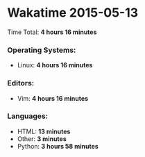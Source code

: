 # Wakatime 2015-05-13

Time Total: **4 hours 16 minutes**

### Operating Systems:
- Linux: **4 hours 16 minutes** 

### Editors:
- Vim: **4 hours 16 minutes** 

### Languages:
- HTML: **13 minutes** 
- Other: **3 minutes** 
- Python: **3 hours 58 minutes** 

